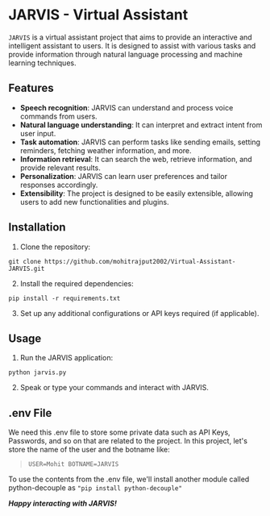 # JARVIS - Virtual Assistant

`JARVIS` is a virtual assistant project that aims to provide an interactive and intelligent assistant to users. It is designed to assist with various tasks and provide information through natural language processing and machine learning techniques.

## Features
- **Speech recognition**: JARVIS can understand and process voice commands from users.
- **Natural language understanding**: It can interpret and extract intent from user input.
- **Task automation**: JARVIS can perform tasks like sending emails, setting reminders, fetching weather information, and more.
- **Information retrieval**: It can search the web, retrieve information, and provide relevant results.
- **Personalization**: JARVIS can learn user preferences and tailor responses accordingly.
- **Extensibility**: The project is designed to be easily extensible, allowing users to add new functionalities and plugins.

## Installation
1. Clone the repository:
```
git clone https://github.com/mohitrajput2002/Virtual-Assistant-JARVIS.git
```

2. Install the required dependencies:
```
pip install -r requirements.txt
```

3. Set up any additional configurations or API keys required (if applicable).

## Usage
1. Run the JARVIS application:
```
python jarvis.py
```

2. Speak or type your commands and interact with JARVIS.

## .env File
We need this .env file to store some private data such as API Keys, Passwords, and so on that are related to the project. In this project, let's store the name of the user and the botname like:
> `USER=Mohit
> BOTNAME=JARVIS`

To use the contents from the .env file, we'll install another module called python-decouple as `"pip install python-decouple"`

_**Happy interacting with JARVIS!**_
